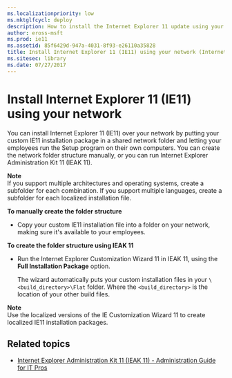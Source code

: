 ```yaml
---
ms.localizationpriority: low
ms.mktglfcycl: deploy
description: How to install the Internet Explorer 11 update using your network
author: eross-msft
ms.prod: ie11
ms.assetid: 85f6429d-947a-4031-8f93-e26110a35828
title: Install Internet Explorer 11 (IE11) using your network (Internet Explorer 11 for IT Pros)
ms.sitesec: library
ms.date: 07/27/2017
---
```



# Install Internet Explorer 11 (IE11) using your network
You can install Internet Explorer 11 (IE11) over your network by putting your custom IE11 installation package in a shared network folder and letting your employees run the Setup program on their own computers. You can create the network folder structure manually, or you can run Internet Explorer Administration Kit 11 (IEAK 11).

**Note**<br>If you support multiple architectures and operating systems, create a subfolder for each combination. If you support multiple languages, create a subfolder for each localized installation file.

 **To manually create the folder structure**

-   Copy your custom IE11 installation file into a folder on your network, making sure it's available to your employees.

 **To create the folder structure using IEAK 11**

-   Run the Internet Explorer Customization Wizard 11 in IEAK 11, using the **Full Installation Package** option.<p>
The wizard automatically puts your custom installation files in your `\<build_directory>\Flat` folder. Where the `<build_directory>` is the location of your other build files.

**Note**<br>Use the localized versions of the IE Customization Wizard 11 to create localized IE11 installation packages.

## Related topics
- [Internet Explorer Administration Kit 11 (IEAK 11) - Administration Guide for IT Pros](../ie11-ieak/index.md)
     

 

 



